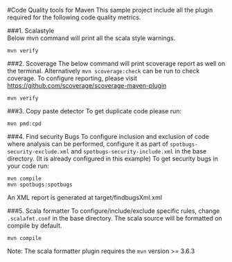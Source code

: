 #Code Quality tools for Maven
This sample project include all the plugin required for the following code quality metrics. 

###1. Scalastyle  
Below mvn command will print all the scala style warnings. 
```$xslt
mvn verify 
```

###2. Scoverage
The below command will print scoverage report as well on the terminal. Alternatively `mvn scoverage:check` can be run to check coverage. To configure reporting, please visit https://github.com/scoverage/scoverage-maven-plugin 
```$xslt
mvn verify 
```

###3. Copy paste detector
To get duplicate code please run:
```$xslt
mvn pmd:cpd
```

###4. Find security Bugs
To configure inclusion and exclusion of code where analysis can be performed, configure it as part of `spotbugs-security-exclude.xml` and `spotbugs-security-include.xml` in the base directory. (It is already configured in this example)
To get security bugs in your code run:
```$xslt
mvn compile
mvn spotbugs:spotbugs
```
An XML report is generated at target/findbugsXml.xml

###5. Scala formatter
To configure/include/exclude specific rules, change `.scalafmt.conf` in the base directory. The scala source will be formatted on compile by default. 
```$xslt
mvn compile
```

Note: The scala formatter plugin requires the `mvn` version >= 3.6.3